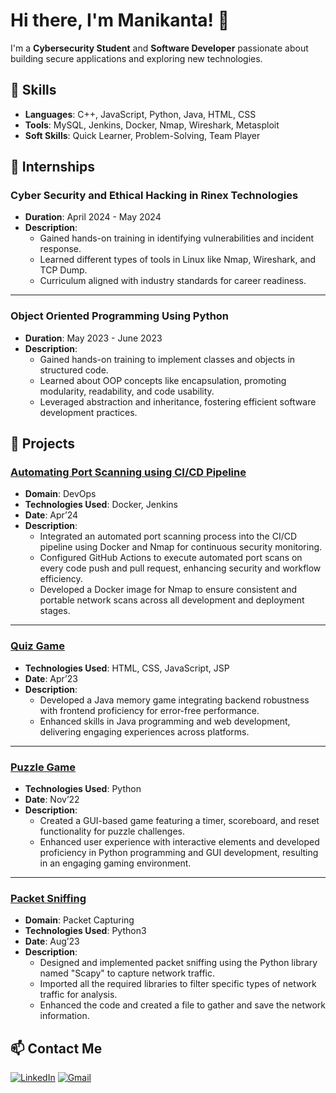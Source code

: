 # Hi there, I'm Manikanta! 👋

I'm a **Cybersecurity Student** and **Software Developer** passionate about building secure applications and exploring new technologies.

## 🚀 Skills
- **Languages**: C++, JavaScript, Python, Java, HTML, CSS
- **Tools**: MySQL, Jenkins, Docker, Nmap, Wireshark, Metasploit
- **Soft Skills**: Quick Learner, Problem-Solving, Team Player

## 🏢 Internships

### Cyber Security and Ethical Hacking in Rinex Technologies
- **Duration**: April 2024 - May 2024
- **Description**: 
  - Gained hands-on training in identifying vulnerabilities and incident response.
  - Learned different types of tools in Linux like Nmap, Wireshark, and TCP Dump.
  - Curriculum aligned with industry standards for career readiness.

---

### Object Oriented Programming Using Python
- **Duration**: May 2023 - June 2023
- **Description**: 
  - Gained hands-on training to implement classes and objects in structured code.
  - Learned about OOP concepts like encapsulation, promoting modularity, readability, and code usability.
  - Leveraged abstraction and inheritance, fostering efficient software development practices.


## 🌟 Projects

### [Automating Port Scanning using CI/CD Pipeline](https://github.com/manikanta9550/ip-and-port-scanner)
- **Domain**: DevOps
- **Technologies Used**: Docker, Jenkins
- **Date**: Apr’24
- **Description**: 
  - Integrated an automated port scanning process into the CI/CD pipeline using Docker and Nmap for continuous security monitoring.
  - Configured GitHub Actions to execute automated port scans on every code push and pull request, enhancing security and workflow efficiency.
  - Developed a Docker image for Nmap to ensure consistent and portable network scans across all development and deployment stages.

---

### [Quiz Game](#)
- **Technologies Used**: HTML, CSS, JavaScript, JSP
- **Date**: Apr’23
- **Description**: 
  - Developed a Java memory game integrating backend robustness with frontend proficiency for error-free performance.
  - Enhanced skills in Java programming and web development, delivering engaging experiences across platforms.

---

### [Puzzle Game](#)
- **Technologies Used**: Python
- **Date**: Nov’22
- **Description**: 
  - Created a GUI-based game featuring a timer, scoreboard, and reset functionality for puzzle challenges.
  - Enhanced user experience with interactive elements and developed proficiency in Python programming and GUI development, resulting in an engaging gaming environment.

---

### [Packet Sniffing](https://github.com/manikanta9550/Packet-Sniffer)
- **Domain**: Packet Capturing
- **Technologies Used**: Python3
- **Date**: Aug’23
- **Description**: 
  - Designed and implemented packet sniffing using the Python library named "Scapy" to capture network traffic.
  - Imported all the required libraries to filter specific types of network traffic for analysis.
  - Enhanced the code and created a file to gather and save the network information.





## 📫 Contact Me
[![LinkedIn](https://img.shields.io/badge/-LinkedIn-blue?logo=linkedin&logoColor=white&style=flat-square)](https://www.linkedin.com/in/manikantareddy31/)
[![Gmail](https://img.shields.io/badge/Gmail-D14836?logo=gmail&logoColor=white&style=flat-square)](mailto:manikantareddy1090@gmail.com)







